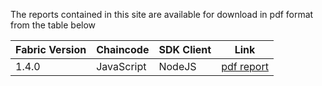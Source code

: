 The reports contained in this site are available for download in pdf format from the table below

| Fabric Version | Chaincode | SDK Client | Link |
| --------- | --------------- | --------------- | ---------------- |
| 1.4.0 | JavaScript |NodeJS | <a href="../../../pdf/fabric/1.4.0/Fabric_1.4.0_javascript_node.pdf" target="_blank">pdf report</a> |